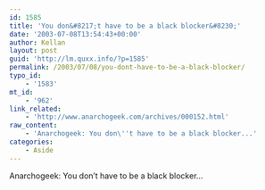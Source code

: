 ```yaml
---
id: 1585
title: 'You don&#8217;t have to be a black blocker&#8230;'
date: '2003-07-08T13:54:43+00:00'
author: Kellan
layout: post
guid: 'http://lm.quxx.info/?p=1585'
permalink: /2003/07/08/you-dont-have-to-be-a-black-blocker/
typo_id:
    - '1583'
mt_id:
    - '962'
link_related:
    - 'http://www.anarchogeek.com/archives/000152.html'
raw_content:
    - 'Anarchogeek: You don\''t have to be a black blocker...'
categories:
    - Aside
---
```


Anarchogeek: You don’t have to be a black blocker…